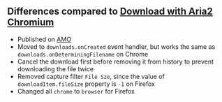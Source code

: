 ## Differences compared to [Download with Aria2 Chromium](https://github.com/jc3213/download_with_aria2-chromium)

- Published on [AMO](https://addons.mozilla.org/en-US/firefox/addon/downwitharia2/)
- Moved to `downloads.onCreated` event handler, but works the same as `downloads.onDeterminingFilename` on Chrome
- Cancel the download first before removing it from history to prevent downloading the file twice
- Removed capture filter `File Sze`, since the value of `downloadItem.fileSize` property is `-1` on Firefox
- Changed all `chrome` to `browser` for Firefox
